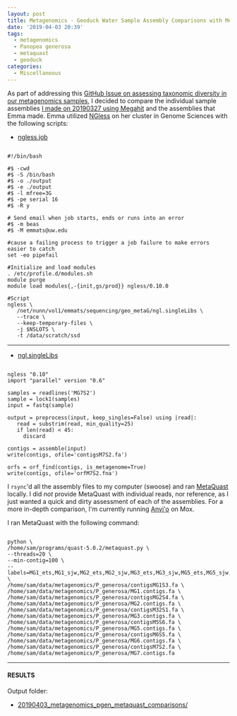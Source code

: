 ```yaml
---
layout: post
title: Metagenomics - Geoduck Water Sample Assembly Comparisons with MetaQuast
date: '2019-04-03 20:39'
tags:
  - metagenomics
  - Panopea generosa
  - metaquast
  - geoduck
categories:
  - Miscellaneous
---
```

As part of addressing this [GitHub Issue on assessing taxonomic diversity in our metagenomics samples](https://github.com/RobertsLab/resources/issues/547), I decided to compare the individual sample assemblies [I made on 20190327 using Megahit](https://robertslab.github.io/sams-notebook/2019/03/27/Metagenome-Assemblies-P.generosa-Water-Samples-Trimmed-HiSeqX-Data-Using-Megahit-on-Mox.html) and the assemblies that Emma made. Emma utilized [NGless](https://github.com/ngless-toolkit/ngless) on her cluster in Genome Sciences with the following scripts:

- [ngless.job](http://eagle.fish.washington.edu/oyster/metagenomics_2019/ngless.job)

<pre><code>
#!/bin/bash

#$ -cwd
#$ -S /bin/bash
#$ -o ./output
#$ -e ./output
#$ -l mfree=3G
#$ -pe serial 16
#$ -R y

# Send email when job starts, ends or runs into an error
#$ -m beas
#$ -M emmats@uw.edu

#cause a failing process to trigger a job failure to make errors easier to catch
set -eo pipefail

#Initialize and load modules
. /etc/profile.d/modules.sh
module purge
module load modules{,-{init,gs/prod}} ngless/0.10.0

#Script
ngless \
   /net/nunn/vol1/emmats/sequencing/geo_metaG/ngl.singleLibs \
   --trace \
   --keep-temporary-files \
   -j $NSLOTS \
   -t /data/scratch/ssd
</code></pre>

---

- [ngl.singleLibs](http://eagle.fish.washington.edu/oyster/metagenomics_2019/ngl.singleLibs)

<pre><code>
ngless "0.10"
import "parallel" version "0.6"

samples = readlines('MG7S2')
sample = lock1(samples)
input = fastq(sample)

output = preprocess(input, keep_singles=False) using |read|:
   read = substrim(read, min_quality=25)
   if len(read) < 45:
     discard

contigs = assemble(input)
write(contigs, ofile='contigsM7S2.fa')

orfs = orf_find(contigs, is_metagenome=True)
write(contigs, ofile='orfM7S2.fna')
</code></pre>

I `rsync`'d all the assembly files to my computer (swoose) and ran [MetaQuast](http://quast.sourceforge.net/metaquast) locally. I did _not_ provide MetaQuast with individual reads, nor reference, as I just wanted a quick and dirty assessment of each of the assemblies. For a more in-depth comparison, I'm currently running [Anvi'o](http://merenlab.org/software/anvio/) on Mox.

I ran MetaQuast with the following command:

<pre><code>
python \
/home/sam/programs/quast-5.0.2/metaquast.py \
--threads=20 \
--min-contig=100 \
--labels=MG1_ets,MG1_sjw,MG2_ets,MG2_sjw,MG3_ets,MG3_sjw,MG5_ets,MG5_sjw,MG6_ets,MG6_sjw,MG7_ets,MG7_sjw \
/home/sam/data/metagenomics/P_generosa/contigsMG1S3.fa \
/home/sam/data/metagenomics/P_generosa/MG1.contigs.fa \
/home/sam/data/metagenomics/P_generosa/contigsMG2S4.fa \
/home/sam/data/metagenomics/P_generosa/MG2.contigs.fa \
/home/sam/data/metagenomics/P_generosa/contigsM32S1.fa \
/home/sam/data/metagenomics/P_generosa/MG3.contigs.fa \
/home/sam/data/metagenomics/P_generosa/contigsM5S6.fa \
/home/sam/data/metagenomics/P_generosa/MG5.contigs.fa \
/home/sam/data/metagenomics/P_generosa/contigsM6S5.fa \
/home/sam/data/metagenomics/P_generosa/MG6.contigs.fa \
/home/sam/data/metagenomics/P_generosa/contigsM7S2.fa \
/home/sam/data/metagenomics/P_generosa/MG7.contigs.fa
</code></pre>
---

#### RESULTS

Output folder:

- [20190403_metagenomics_pgen_metaquast_comparisons/](http://gannet.fish.washington.edu/Atumefaciens/20190403_metagenomics_pgen_metaquast_comparisons/)
